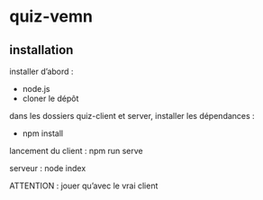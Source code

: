 # quiz-vemn

## installation

installer d’abord :
  - node.js
  - cloner le dépôt

dans les dossiers quiz-client et server, installer les dépendances :
  - npm install



lancement du client :
npm run serve

serveur :
node index

ATTENTION : jouer qu’avec le vrai client
